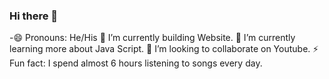 ### Hi there 👋

-😄 Pronouns: He/His
🔭 I’m currently building Website.
🌱 I’m currently learning more about Java Script.
👯 I’m looking to collaborate on Youtube.
⚡ Fun fact: I spend almost 6 hours listening to songs every day.

